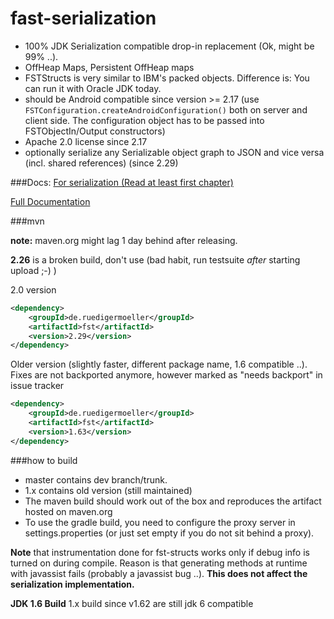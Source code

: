 fast-serialization
==================

* 100% JDK Serialization compatible drop-in replacement (Ok, might be 99% ..).
* OffHeap Maps, Persistent OffHeap maps
* FSTStructs is very similar to IBM's packed objects. Difference is: You can run it with Oracle JDK today.
* should be Android compatible since version >= 2.17 (use ```FSTConfiguration.createAndroidConfiguration()``` both on server and client side. The configuration object has to be passed into FSTObjectIn/Output constructors)
* Apache 2.0 license since 2.17
* optionally serialize any Serializable object graph to JSON and vice versa (incl. shared references) (since 2.29)

###Docs:
[For serialization (Read at least first chapter)](https://github.com/RuedigerMoeller/fast-serialization/wiki/Serialization)

[Full Documentation](https://github.com/RuedigerMoeller/fast-serialization/wiki)

###mvn

**note:** maven.org might lag 1 day behind after releasing.

**2.26** is a broken build, don't use (bad habit, run testsuite *after* starting upload ;-) )

2.0 version
```.xml
<dependency>
    <groupId>de.ruedigermoeller</groupId>
    <artifactId>fst</artifactId>
    <version>2.29</version>
</dependency>
```

Older version (slightly faster, different package name, 1.6 compatible ..). Fixes are not backported anymore, however marked as "needs backport" in issue tracker
```.xml
<dependency>
    <groupId>de.ruedigermoeller</groupId>
    <artifactId>fst</artifactId>
    <version>1.63</version>
</dependency>
```

###how to build 

* master contains dev branch/trunk.
* 1.x contains old version (still maintained)
* The maven build should work out of the box and reproduces the artifact hosted on maven.org
* To use the gradle build, you need to configure the proxy server in settings.properties (or just set empty if you do not sit behind a proxy).

<b>Note</b> that instrumentation done for fst-structs works only if debug info is turned on during compile. Reason is that generating methods at runtime with javassist fails (probably a javassist bug ..). 
<b>This does not affect the serialization implementation. </b>

<b>JDK 1.6 Build</b>
1.x build since v1.62 are still jdk 6 compatible
